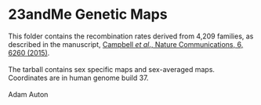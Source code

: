# 23andMe Genetic Maps

This folder contains the recombination rates derived from 4,209 families, as described in the manuscript, [Campbell <i>et al</i>., Nature Communications, 6, 6260 (2015)](http://www.nature.com/ncomms/2015/150219/ncomms7260/full/ncomms7260.html). 
<br><br>The tarball contains sex specific maps and sex-averaged maps. Coordinates are in human genome build 37. 
<br><br>
Adam Auton
